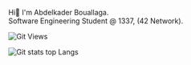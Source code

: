 Hi👋 I'm Abdelkader Bouallaga.<br>
Software Engineering Student @ 1337, (42 Network).

![Git Views](https://komarev.com/ghpvc/?username=abdoubouallaga&color=blueviolet)<br>
<!-- [![42 Profile Card](https://badge42.herokuapp.com/api/stats/babdelka?darkmode=true)](https://github.com/AbdouBouallaga)<br> -->
<!-- ![Git stats](https://github-readme-stats.vercel.app/api?username=abdoubouallaga&show_icons=true&theme=dark) -->
![Git stats top Langs](https://github-readme-stats.vercel.app/api/top-langs/?username=abdoubouallaga&layout=compact)<br>
